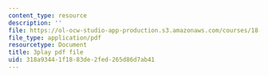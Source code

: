 ```yaml
---
content_type: resource
description: ''
file: https://ol-ocw-studio-app-production.s3.amazonaws.com/courses/18-01sc-single-variable-calculus-fall-2010/318a93441f1883de2fed265d86d7ab41_--lPz7VFnKI.pdf
file_type: application/pdf
resourcetype: Document
title: 3play pdf file
uid: 318a9344-1f18-83de-2fed-265d86d7ab41
---
```

